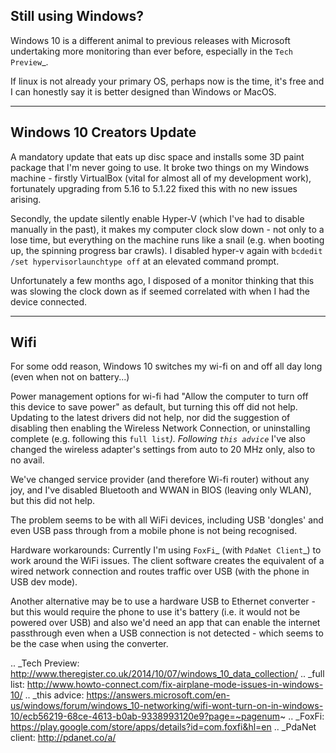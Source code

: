 ## Still using Windows?

Windows 10 is a different animal to previous releases with Microsoft undertaking more monitoring than ever before, especially in the `Tech Preview`_.

If linux is not already your primary OS, perhaps now is the time, it's free and I can honestly say it is better designed than Windows or MacOS.

---

## Windows 10 Creators Update

A mandatory update that eats up disc space and installs some 3D paint package that I'm never going to use. It broke two things on my Windows machine - firstly VirtualBox (vital for almost all of my development work), fortunately upgrading from 5.16 to 5.1.22 fixed this with no new issues arising.

Secondly, the update silently enable Hyper-V (which I've had to disable manually in the past), it makes my computer clock slow down - not only to a lose time, but everything on the machine runs like a snail (e.g. when booting up, the spinning progress bar crawls). I disabled hyper-v again with `bcdedit /set hypervisorlaunchtype off` at an elevated command prompt.

Unfortunately a few months ago, I disposed of a monitor thinking that this was slowing the clock down as if seemed correlated with when I had the device connected.

---

## Wifi

For some odd reason, Windows 10 switches my wi-fi on and off all day long (even when not on battery...)

Power management options for wi-fi had "Allow the computer to turn off this device to save power" as default, but turning this off did not help.  Updating to the latest drivers did not help, nor did the suggestion of disabling then enabling the Wireless Network Connection, or uninstalling complete (e.g. following this `full list`_). Following `this advice`_ I've also changed the wireless adapter's settings from auto to 20 MHz only, also to no avail.

We've changed service provider (and therefore Wi-fi router) without any joy, and I've disabled Bluetooth and WWAN in BIOS (leaving only WLAN), but this did not help.

The problem seems to be with all WiFi devices, including USB 'dongles' and even USB pass through from a mobile phone is not being recognised.

Hardware workarounds: Currently I'm using `FoxFi`_ (with `PdaNet Client`_) to work around the WiFi issues. The client software creates the equivalent of a wired network connection and routes traffic over USB (with the phone in USB dev mode).

Another alternative may be to use a hardware USB to Ethernet converter - but this would require the phone to use it's battery (i.e. it would not be powered over USB) and also we'd need an app that can enable the internet passthrough even when a USB connection is not detected - which seems to be the case when using the converter.

.. _Tech Preview: http://www.theregister.co.uk/2014/10/07/windows_10_data_collection/
.. _full list: http://www.howto-connect.com/fix-airplane-mode-issues-in-windows-10/
.. _this advice: https://answers.microsoft.com/en-us/windows/forum/windows_10-networking/wifi-wont-turn-on-in-windows-10/ecb56219-68ce-4613-b0ab-9338993120e9?page=~pagenum~
.. _FoxFi: https://play.google.com/store/apps/details?id=com.foxfi&hl=en
.. _PdaNet client: http://pdanet.co/a/
